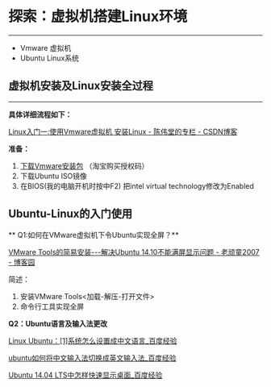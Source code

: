 # 探索：虚拟机搭建Linux环境

---

- Vmware 虚拟机
- Ubuntu Linux系统

## 虚拟机安装及Linux安装全过程

---

 **具体详细流程如下：** 

[Linux入门一:使用Vmware虚拟机 安装Linux - 陈伟堂的专栏 - CSDN博客](http://blog.csdn.net/chenweitang123/article/details/6125933)

 **准备：** 

1.  [下载Vmware安装包](http://blog.csdn.net/chenweitang123/article/details/6125933) （淘宝购买授权码）
1. 下载Ubuntu ISO镜像
1. 在BIOS(我的电脑开机时按中F2) 把intel virtual technology修改为Enabled

## Ubuntu-Linux的入门使用

 ** Q1:如何在VMware虚拟机下令Ubuntu实现全屏？** 

[VMware Tools的简易安装---解决Ubuntu 14.10不能满屏显示问题 - 老顽童2007 - 博客园](http://www.cnblogs.com/zhbzz2007/p/4111866.html)

简述： 

1. 安装VMware Tools<加载-解压-打开文件>
1. 命令行工具实现全屏

 **Q2：Ubuntu语言及输入法更改** 

[Linux Ubuntu：[1]系统怎么设置成中文语言_百度经验](https://jingyan.baidu.com/article/5553fa82cedaa265a2393420.html)

[ubuntu如何将中文输入法切换成英文输入法_百度经验](https://jingyan.baidu.com/article/75ab0bcbc43139d6864db202.html)

[Ubuntu 14.04 LTS中怎样快速显示桌面_百度经验](https://jingyan.baidu.com/article/9989c746050447f649ecfe51.html)